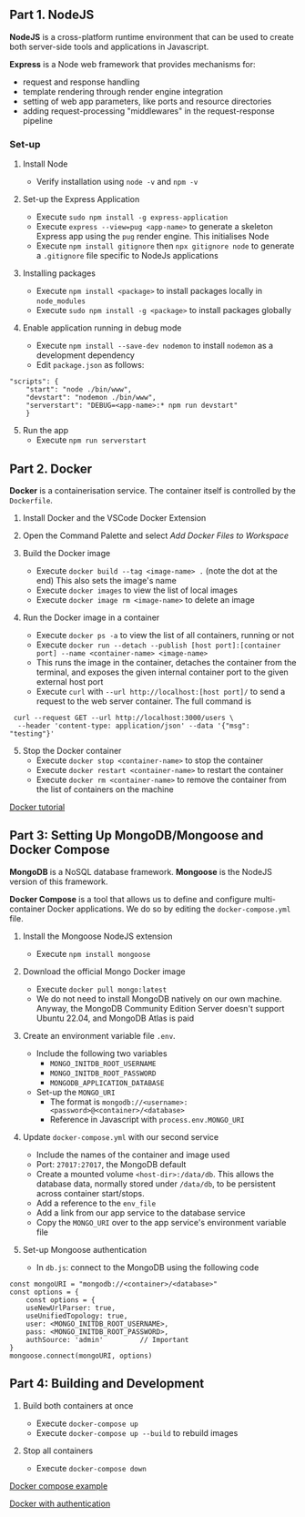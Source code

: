 ## Part 1. NodeJS

**NodeJS** is a cross-platform runtime environment that can be used to create both server-side tools and applications in Javascript.

**Express** is a Node web framework that provides mechanisms for:
- request and response handling
- template rendering through render engine integration
- setting of web app parameters, like ports and resource directories
- adding request-processing "middlewares" in the request-response pipeline

### Set-up

1. Install Node
    - Verify installation using `node -v` and `npm -v`
 
2. Set-up the Express Application
    - Execute `sudo npm install -g express-application`
    - Execute `express --view=pug <app-name>` to generate a skeleton Express app using the `pug` render engine. This initialises Node
    - Execute `npm install gitignore` then `npx gitignore node` to generate a `.gitignore` file specific to NodeJs applications
   
3. Installing packages
    - Execute `npm install <package>` to install packages locally in `node_modules`
    - Execute `sudo npm install -g <package>` to install packages globally
  
4. Enable application running in debug mode
    - Execute `npm install --save-dev nodemon` to install `nodemon` as a development dependency
    - Edit `package.json` as follows:

```
"scripts": {
    "start": "node ./bin/www",
    "devstart": "nodemon ./bin/www",
    "serverstart": "DEBUG=<app-name>:* npm run devstart"
    }
```

5. Run the app
   - Execute `npm run serverstart`

## Part 2. Docker

**Docker** is a containerisation service. The container itself is controlled by the `Dockerfile`.

1. Install Docker and the VSCode Docker Extension

2. Open the Command Palette and select *Add Docker Files to Workspace*

3. Build the Docker image
    - Execute `docker build --tag <image-name> .` (note the dot at the end) This also sets the image's name
    - Execute `docker images` to view the list of local images
    - Execute `docker image rm <image-name>` to delete an image

4. Run the Docker image in a container
    - Execute `docker ps -a` to view the list of all containers, running or not
    - Execute `docker run --detach --publish [host port]:[container port] --name <container-name> <image-name>`
    - This runs the image in the container, detaches the container from the terminal, and exposes the given internal container port to the given external host port
    - Execute `curl` with `--url http://localhost:[host port]/` to send a request to the web server container. The full command is
```
 curl --request GET --url http://localhost:3000/users \
  --header 'content-type: application/json' --data '{"msg": "testing"}'
```

5. Stop the Docker container
    - Execute `docker stop <container-name>` to stop the container
    - Execute `docker restart <container-name>` to restart the container
    - Execute `docker rm <container-name>` to remove the container from the list of containers on the machine

[Docker tutorial](https://docs.docker.com/language/nodejs/build-images/)

## Part 3: Setting Up MongoDB/Mongoose and Docker Compose

**MongoDB** is a NoSQL database framework. **Mongoose** is the NodeJS version of this framework.

**Docker Compose** is a tool that allows us to define and configure multi-container Docker applications. We do so by editing the `docker-compose.yml` file.

1. Install the Mongoose NodeJS extension
    - Execute `npm install mongoose`

2. Download the official Mongo Docker image
    - Execute `docker pull mongo:latest`
    - We do not need to install MongoDB natively on our own machine. Anyway, the MongoDB Community Edition Server doesn't support Ubuntu 22.04, and MongoDB Atlas is paid

3. Create an environment variable file `.env`. 
   - Include the following two variables
     - `MONGO_INITDB_ROOT_USERNAME`
     - `MONGO_INITDB_ROOT_PASSWORD`
     - `MONGODB_APPLICATION_DATABASE`
   - Set-up the `MONGO_URI`
     - The format is `mongodb://<username>:<password>@<container>/<database>`
     - Reference in Javascript with `process.env.MONGO_URI`

4. Update `docker-compose.yml` with our second service
    - Include the names of the container and image used
    - Port: `27017:27017`, the MongoDB default
    - Create a mounted volume `<host-dir>:/data/db`. This allows the database data, normally stored under `/data/db`, to be persistent across container start/stops.
    - Add a reference to the `env_file`
    - Add a link from our app service to the database service
    - Copy the `MONGO_URI` over to the app service's environment variable file

5. Set-up Mongoose authentication
    - In `db.js`: connect to the MongoDB using the following code
```
const mongoURI = "mongodb://<container>/<database>"
const options = {
    const options = { 
    useNewUrlParser: true, 
    useUnifiedTopology: true,
    user: <MONGO_INITDB_ROOT_USERNAME>,
    pass: <MONGO_INITDB_ROOT_PASSWORD>,
    authSource: 'admin'         // Important
}
mongoose.connect(mongoURI, options)
```

## Part 4: Building and Development

1. Build both containers at once
    - Execute `docker-compose up`
    - Execute `docker-compose up --build` to rebuild images

2. Stop all containers
    - Execute `docker-compose down`

[Docker compose example](https://hub.docker.com/r/excellalabs/mongo)

[Docker with authentication](https://hub.docker.com/r/duluca/minimal-mongo)